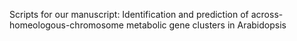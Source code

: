 Scripts for our manuscript: Identification and prediction of across-homeologous-chromosome metabolic gene clusters in Arabidopsis
